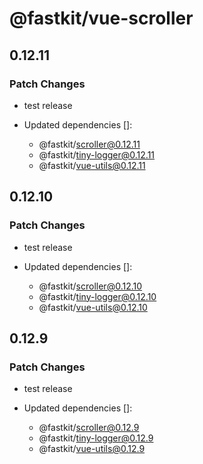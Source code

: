 # @fastkit/vue-scroller

## 0.12.11

### Patch Changes

- test release

- Updated dependencies []:
  - @fastkit/scroller@0.12.11
  - @fastkit/tiny-logger@0.12.11
  - @fastkit/vue-utils@0.12.11

## 0.12.10

### Patch Changes

- test release

- Updated dependencies []:
  - @fastkit/scroller@0.12.10
  - @fastkit/tiny-logger@0.12.10
  - @fastkit/vue-utils@0.12.10

## 0.12.9

### Patch Changes

- test release

- Updated dependencies []:
  - @fastkit/scroller@0.12.9
  - @fastkit/tiny-logger@0.12.9
  - @fastkit/vue-utils@0.12.9

